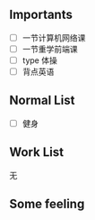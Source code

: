 ## Importants
- [ ] 一节计算机网络课
- [ ] 一节重学前端课
- [ ] type 体操
- [ ] 背点英语

## Normal List
- [ ] 健身

## Work List
无

## Some feeling
